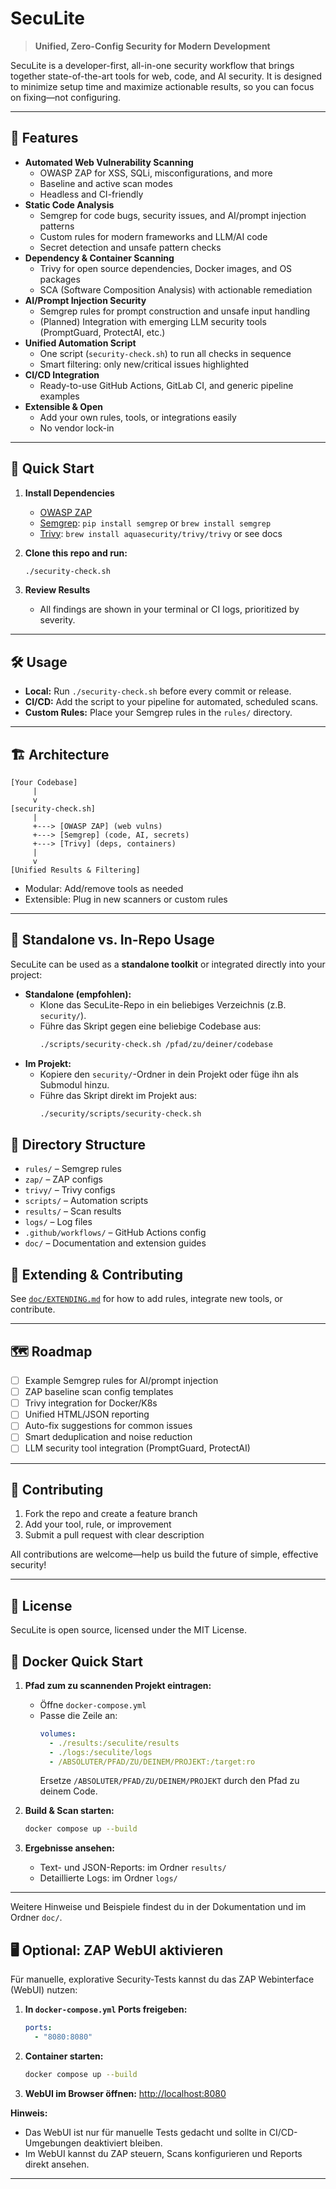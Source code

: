 # SecuLite

> **Unified, Zero-Config Security for Modern Development**

SecuLite is a developer-first, all-in-one security workflow that brings together state-of-the-art tools for web, code, and AI security. It is designed to minimize setup time and maximize actionable results, so you can focus on fixing—not configuring.

---

## 🚀 Features

- **Automated Web Vulnerability Scanning**
  - OWASP ZAP for XSS, SQLi, misconfigurations, and more
  - Baseline and active scan modes
  - Headless and CI-friendly
- **Static Code Analysis**
  - Semgrep for code bugs, security issues, and AI/prompt injection patterns
  - Custom rules for modern frameworks and LLM/AI code
  - Secret detection and unsafe pattern checks
- **Dependency & Container Scanning**
  - Trivy for open source dependencies, Docker images, and OS packages
  - SCA (Software Composition Analysis) with actionable remediation
- **AI/Prompt Injection Security**
  - Semgrep rules for prompt construction and unsafe input handling
  - (Planned) Integration with emerging LLM security tools (PromptGuard, ProtectAI, etc.)
- **Unified Automation Script**
  - One script (`security-check.sh`) to run all checks in sequence
  - Smart filtering: only new/critical issues highlighted
- **CI/CD Integration**
  - Ready-to-use GitHub Actions, GitLab CI, and generic pipeline examples
- **Extensible & Open**
  - Add your own rules, tools, or integrations easily
  - No vendor lock-in

---

## 🏁 Quick Start

1. **Install Dependencies**
   - [OWASP ZAP](https://www.zaproxy.org/download/)
   - [Semgrep](https://semgrep.dev/docs/getting-started/): `pip install semgrep` or `brew install semgrep`
   - [Trivy](https://aquasecurity.github.io/trivy/v0.18.3/getting-started/): `brew install aquasecurity/trivy/trivy` or see docs

2. **Clone this repo and run:**
   ```sh
   ./security-check.sh
   ```

3. **Review Results**
   - All findings are shown in your terminal or CI logs, prioritized by severity.

---

## 🛠 Usage

- **Local:** Run `./security-check.sh` before every commit or release.
- **CI/CD:** Add the script to your pipeline for automated, scheduled scans.
- **Custom Rules:** Place your Semgrep rules in the `rules/` directory.

---

## 🏗 Architecture

```
[Your Codebase]
     |
     v
[security-check.sh]
     |
     +---> [OWASP ZAP] (web vulns)
     +---> [Semgrep] (code, AI, secrets)
     +---> [Trivy] (deps, containers)
     |
     v
[Unified Results & Filtering]
```

- Modular: Add/remove tools as needed
- Extensible: Plug in new scanners or custom rules

---

## 🏃 Standalone vs. In-Repo Usage

SecuLite can be used as a **standalone toolkit** or integrated directly into your project:

- **Standalone (empfohlen):**
  - Klone das SecuLite-Repo in ein beliebiges Verzeichnis (z.B. `security/`).
  - Führe das Skript gegen eine beliebige Codebase aus:
    ```sh
    ./scripts/security-check.sh /pfad/zu/deiner/codebase
    ```
- **Im Projekt:**
  - Kopiere den `security/`-Ordner in dein Projekt oder füge ihn als Submodul hinzu.
  - Führe das Skript direkt im Projekt aus:
    ```sh
    ./security/scripts/security-check.sh
    ```

## 📂 Directory Structure

- `rules/` – Semgrep rules
- `zap/` – ZAP configs
- `trivy/` – Trivy configs
- `scripts/` – Automation scripts
- `results/` – Scan results
- `logs/` – Log files
- `.github/workflows/` – GitHub Actions config
- `doc/` – Documentation and extension guides

## 🔌 Extending & Contributing

See [`doc/EXTENDING.md`](doc/EXTENDING.md) for how to add rules, integrate new tools, or contribute.

---

## 🗺 Roadmap

- [ ] Example Semgrep rules for AI/prompt injection
- [ ] ZAP baseline scan config templates
- [ ] Trivy integration for Docker/K8s
- [ ] Unified HTML/JSON reporting
- [ ] Auto-fix suggestions for common issues
- [ ] Smart deduplication and noise reduction
- [ ] LLM security tool integration (PromptGuard, ProtectAI)

---

## 🤝 Contributing

1. Fork the repo and create a feature branch
2. Add your tool, rule, or improvement
3. Submit a pull request with clear description

All contributions are welcome—help us build the future of simple, effective security!

---

## 📄 License

SecuLite is open source, licensed under the MIT License.

## 🐳 Docker Quick Start

1. **Pfad zum zu scannenden Projekt eintragen:**
   - Öffne `docker-compose.yml`
   - Passe die Zeile an:
     ```yaml
     volumes:
       - ./results:/seculite/results
       - ./logs:/seculite/logs
       - /ABSOLUTER/PFAD/ZU/DEINEM/PROJEKT:/target:ro
     ```
     Ersetze `/ABSOLUTER/PFAD/ZU/DEINEM/PROJEKT` durch den Pfad zu deinem Code.

2. **Build & Scan starten:**
   ```sh
   docker compose up --build
   ```

3. **Ergebnisse ansehen:**
   - Text- und JSON-Reports: im Ordner `results/`
   - Detaillierte Logs: im Ordner `logs/`

---

Weitere Hinweise und Beispiele findest du in der Dokumentation und im Ordner `doc/`.

## 🖥️ Optional: ZAP WebUI aktivieren

Für manuelle, explorative Security-Tests kannst du das ZAP Webinterface (WebUI) nutzen:

1. **In `docker-compose.yml` Ports freigeben:**
   ```yaml
   ports:
     - "8080:8080"
   ```
2. **Container starten:**
   ```sh
   docker compose up --build
   ```
3. **WebUI im Browser öffnen:**
   [http://localhost:8080](http://localhost:8080)

**Hinweis:**
- Das WebUI ist nur für manuelle Tests gedacht und sollte in CI/CD-Umgebungen deaktiviert bleiben.
- Im WebUI kannst du ZAP steuern, Scans konfigurieren und Reports direkt ansehen.

---
